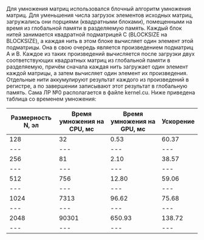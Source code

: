  Для умножения матриц использовался блочный алгоритм умножения матриц. Для уменьшения числа загрузок элементов исходных матриц, загружались они порциями (квадратными блоками), помещенными на время из глобальной памяти в разделяемую память. Каждый блок нитей занимается квадратной подматрицей С (BLOCKSIZE на BLOCKSIZE), а каждая нить в этом блоке вычисляет один элемент этой подматрицы. Она в свою очередь является произведением подматриц A и B. Каждое из таких произведений вычисляется после загрузки двух соответствующих квадратных матриц из глобальной памяти в разделяемую, причём сначала каждая нить загружает один элемент каждой матрицы, а затем вычисляет один элемент их произведения. Отдельные нити аккумулируют результат каждого из произведений в регистре, а по завершении записывают этот результат в глобальную память. Сама ЛР №0 располагается в файле kernel.cu. Ниже приведена таблица со временем умножения: 
 
Размерность N, эл | Время умножения на CPU, мс | Время умножения на GPU, мс | Ускорение | 
--- | --- | --- | --- |
128 | 32 | 0.53 | 60.37 |
--- | --- | --- | --- |
256 | 81 | 2.10 | 38.57 | 
--- | --- | --- | --- |
512 | 756 | 12.80 | 	59.06 | 
--- | --- | --- | --- |
1024 | 7313 | 96.62 | 75.68 | 
--- | --- | --- | --- |
2048 | 90301 | 650.93 | 138.72 | 
--- | --- | --- | --- |

